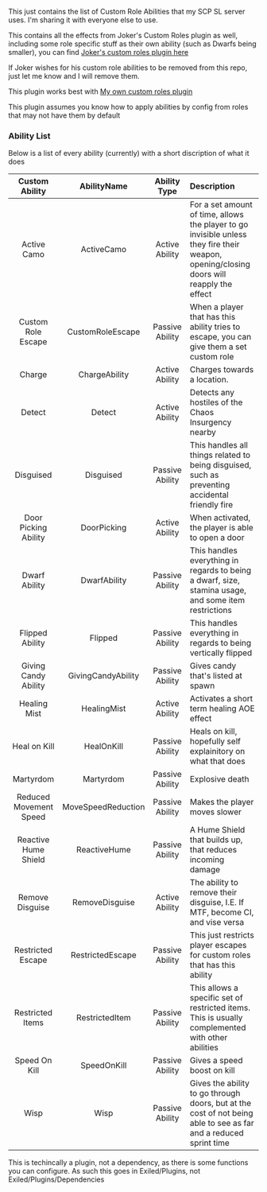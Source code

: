 This just contains the list of Custom Role Abilities that my SCP SL server uses. I'm sharing it with everyone else to use.

This contains all the effects from Joker's Custom Roles plugin as well, including some role specific stuff as their own ability (such as Dwarfs being smaller), you can find [Joker's custom roles plugin here](https://github.com/joker-119/CustomRoles) 

If Joker wishes for his custom role abilities to be removed from this repo, just let me know and I will remove them.

This plugin works best with [My own custom roles plugin](https://github.com/SnivyFilms/SnivysCustomRoles)

This plugin assumes you know how to apply abilities by config from roles that may not have them by default

### Ability List
Below is a list of every ability (currently) with a short discription of what it does

Custom Ability | AbilityName | Ability Type | Description
:---: | :---: | :---: | :------
Active Camo | ActiveCamo | Active Ability | For a set amount of time, allows the player to go invisible unless they fire their weapon, opening/closing doors will reapply the effect
Custom Role Escape | CustomRoleEscape | Passive Ability | When a player that has this ability tries to escape, you can give them a set custom role
Charge | ChargeAbility | Active Ability | Charges towards a location.
Detect | Detect | Active Ability | Detects any hostiles of the Chaos Insurgency nearby
Disguised | Disguised | Passive Ability | This handles all things related to being disguised, such as preventing accidental friendly fire
Door Picking Ability | DoorPicking | Active Ability | When activated, the player is able to open a door
Dwarf Ability | DwarfAbility | Passive Ability | This handles everything in regards to being a dwarf, size, stamina usage, and some item restrictions
Flipped Ability | Flipped | Passive Ability | This handles everything in regards to being vertically flipped
Giving Candy Ability | GivingCandyAbility | Passive Ability | Gives candy that's listed at spawn
Healing Mist | HealingMist | Active Ability | Activates a short term healing AOE effect
Heal on Kill | HealOnKill | Passive Ability | Heals on kill, hopefully self explainitory on what that does
Martyrdom | Martyrdom | Passive Ability | Explosive death
Reduced Movement Speed | MoveSpeedReduction | Passive Ability | Makes the player moves slower
Reactive Hume Shield | ReactiveHume | Passive Ability | A Hume Shield that builds up, that reduces incoming damage
Remove Disguise | RemoveDisguise | Active Ability | The ability to remove their disguise, I.E. If MTF, become CI, and vise versa
Restricted Escape | RestrictedEscape | Passive Ability | This just restricts player escapes for custom roles that has this ability
Restricted Items | RestrictedItem | Passive Ability | This allows a specific set of restricted items. This is usually complemented with other abilities
Speed On Kill | SpeedOnKill | Passive Ability | Gives a speed boost on kill
Wisp | Wisp | Passive Ability | Gives the ability to go through doors, but at the cost of not being able to see as far and a reduced sprint time

This is techincally a plugin, not a dependency, as there is some functions you can configure. As such this goes in Exiled/Plugins, not Exiled/Plugins/Dependencies
